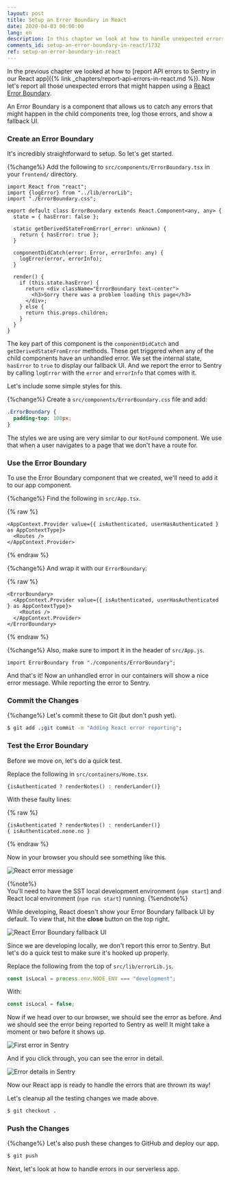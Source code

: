```yaml
---
layout: post
title: Setup an Error Boundary in React
date: 2020-04-03 00:00:00
lang: en
description: In this chapter we look at how to handle unexpected errors in our React app using an Error Boundary component. It lets us catch any errors, log it to Sentry, and show a fallback UI.
comments_id: setup-an-error-boundary-in-react/1732
ref: setup-an-error-boundary-in-react
---
```


In the previous chapter we looked at how to [report API errors to Sentry in our React app]({% link _chapters/report-api-errors-in-react.md %}). Now let's report all those unexpected errors that might happen using a [React Error Boundary](https://reactjs.org/docs/error-boundaries.html).

An Error Boundary is a component that allows us to catch any errors that might happen in the child components tree, log those errors, and show a fallback UI.

### Create an Error Boundary

It's incredibly straightforward to setup. So let's get started.

{%change%} Add the following to `src/components/ErrorBoundary.tsx` in your `frontend/` directory.

```tsx
import React from "react";
import {logError} from "../lib/errorLib";
import "./ErrorBoundary.css";

export default class ErrorBoundary extends React.Component<any, any> {
  state = { hasError: false };

  static getDerivedStateFromError(_error: unknown) {
    return { hasError: true };
  }

  componentDidCatch(error: Error, errorInfo: any) {
    logError(error, errorInfo);
  }

  render() {
    if (this.state.hasError) {
      return <div className="ErrorBoundary text-center">
        <h3>Sorry there was a problem loading this page</h3>
      </div>;
    } else {
      return this.props.children;
    }
  }
}

```

The key part of this component is the `componentDidCatch` and `getDerivedStateFromError` methods. These get triggered when any of the child components have an unhandled error. We set the internal state, `hasError` to `true` to display our fallback UI. And we report the error to Sentry by calling `logError` with the `error` and `errorInfo` that comes with it.

Let's include some simple styles for this.

{%change%} Create a `src/components/ErrorBoundary.css` file and add:

```css
.ErrorBoundary {
  padding-top: 100px;
}
```

The styles we are using are very similar to our `NotFound` component. We use that when a user navigates to a page that we don't have a route for.

### Use the Error Boundary

To use the Error Boundary component that we created, we'll need to add it to our app component.

{%change%} Find the following in `src/App.tsx`.

{% raw %}

```tsx
<AppContext.Provider value={{ isAuthenticated, userHasAuthenticated } as AppContextType}>
  <Routes />
</AppContext.Provider>
```

{% endraw %}

{%change%} And wrap it with our `ErrorBoundary`:

{% raw %}

```tsx
<ErrorBoundary>
  <AppContext.Provider value={{ isAuthenticated, userHasAuthenticated } as AppContextType}>
    <Routes />
  </AppContext.Provider>
</ErrorBoundary>
```

{% endraw %}

{%change%} Also, make sure to import it in the header of `src/App.js`.

```tsx
import ErrorBoundary from "./components/ErrorBoundary";
```

And that's it! Now an unhandled error in our containers will show a nice error message. While reporting the error to Sentry.

### Commit the Changes

{%change%} Let's commit these to Git (but don't push yet).

```bash
$ git add .;git commit -m "Adding React error reporting";
```

### Test the Error Boundary

Before we move on, let's do a quick test.

Replace the following in `src/containers/Home.tsx`.

```tsx
{isAuthenticated ? renderNotes() : renderLander()}
```

With these faulty lines:

{% raw %}

```tsx
{isAuthenticated ? renderNotes() : renderLander()}
{ isAuthenticated.none.no }
```

{% endraw %}

Now in your browser you should see something like this.

![React error message](/assets/monitor-debug-errors/react-error-message.png)

{%note%}  
You'll need to have the SST local development environment (`npm start`) and React local environment (`npm run start`) running.
{%endnote%}

While developing, React doesn't show your Error Boundary fallback UI by default. To view that, hit the **close** button on the top right.

![React Error Boundary fallback UI](/assets/monitor-debug-errors/react-error-boundary-fallback-ui.png)

Since we are developing locally, we don't report this error to Sentry. But let's do a quick test to make sure it's hooked up properly.

Replace the following from the top of `src/lib/errorLib.js`.

```js
const isLocal = process.env.NODE_ENV === "development";
```

With:

```js
const isLocal = false;
```

Now if we head over to our browser, we should see the error as before. And we should see the error being reported to Sentry as well! It might take a moment or two before it shows up.

![First error in Sentry](/assets/monitor-debug-errors/first-error-in-sentry.png)

And if you click through, you can see the error in detail.

![Error details in Sentry](/assets/monitor-debug-errors/error-boundary-error-details-in-sentry.png)

Now our React app is ready to handle the errors that are thrown its way!

Let's cleanup all the testing changes we made above.

```bash
$ git checkout .
```

### Push the Changes

{%change%} Let's also push these changes to GitHub and deploy our app.

```bash
$ git push
```

Next, let's look at how to handle errors in our serverless app.
